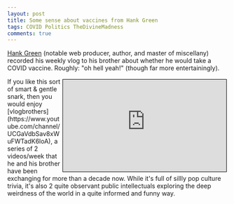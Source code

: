 ```yaml
---
layout: post
title: Some sense about vaccines from Hank Green
tags: COVID Politics TheDivineMadness
comments: true
---
```


[Hank Green](https://en.wikipedia.org/wiki/Hank_Green) (notable web producer, author, and
master of miscellany) recorded his weekly vlog to his brother about whether he would take
a COVID vaccine.  Roughly: "oh hell yeah!" (though far more entertainingly).  

<iframe width="373" height="210" src="https://www.youtube.com/embed/IxCHv7T_mao" allow="accelerometer; encrypted-media; gyroscope; picture-in-picture" allowfullscreen style="float: right; margin: 3px 3px 3px 3px; border: 1px solid #000000;"></iframe>
If you like this sort of smart &amp; gentle snark, then you would enjoy 
[vlogbrothers](https://www.youtube.com/channel/UCGaVdbSav8xWuFWTadK6loA), 
a series of 2 videos/week that he and his brother have been exchanging for more
than a decade now.  While it's full of sillly pop culture trivia, it's also 2 quite
observant public intellectuals exploring the deep weirdness of the world in a 
quite informed and funny way.  
